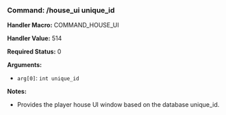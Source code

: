 ### Command: /house_ui unique_id

**Handler Macro:** COMMAND_HOUSE_UI

**Handler Value:** 514

**Required Status:** 0

**Arguments:**
- `arg[0]`: `int unique_id`

**Notes:**
- Provides the player house UI window based on the database unique_id.